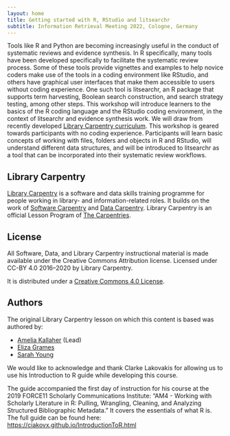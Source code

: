 ```yaml
---
layout: home
title: Getting started with R, RStudio and litsearchr
subtitle: Information Retrieval Meeting 2022, Cologne, Germany
---
```


Tools like R and Python are becoming increasingly useful in the conduct of systematic reviews and evidence synthesis. In R specifically, many tools have been developed specifically to facilitate the systematic review process. Some of these tools provide vignettes and examples to help novice coders make use of the tools in a coding environment like RStudio, and others have graphical user interfaces that make them accessible to users without coding experience. One such tool is litsearchr, an R package that supports term harvesting, Boolean search construction, and search strategy testing, among other steps. This workshop will introduce learners to the basics of the R coding language and the RStudio coding environment, in the context of litsearchr and evidence synthesis work. We will draw from recently developed [Library Carpentry curriculum](https://carpentries-incubator.github.io/lc-litsearchr/). This workshop is geared towards participants with no coding experience. Participants will learn basic concepts of working with files, folders and objects in R and RStudio, will understand different data structures, and will be introduced to litsearchr as a tool that can be incorporated into their systematic review workflows.

## Library Carpentry

[Library Carpentry](https://librarycarpentry.org) is a software and data skills training programme for people working in library- and information-related roles. It builds on the work of [Software Carpentry](http://software-carpentry.org/) and [Data Carpentry](http://www.datacarpentry.org/). Library Carpentry is an official Lesson Program of [The Carpentries](https://carpentries.org/).

## License

All Software, Data, and Library Carpentry instructional material is made available under the Creative Commons Attribution
license. Licensed under CC-BY 4.0 2016–2020 by Library Carpentry.

It is distributed under a [Creative Commons 4.0 License](https://creativecommons.org/licenses/by/4.0/).


## Authors

The original Library Carpentry lesson on which this content is based was authored by: 

- [Amelia Kallaher](https://github.com/ameliakallaher) (Lead) 
- [Eliza Grames](https://github.com/elizagrames)
- [Sarah Young](https://github.com/rootsandberries)

We would like to acknowledge and thank Clarke Lakovakis for allowing us to use his Introduction to R guide while developing this course.

The guide accompanied the first day of instruction for his course at the 2019 FORCE11 Scholarly Communications Institute: “AM4 - Working with Scholarly Literature in R: Pulling, Wrangling, Cleaning, and Analyzing Structured Bibliographic Metadata.” It covers the essentials of what R is. The full guide can be found here: https://ciakovx.github.io/IntroductionToR.html
